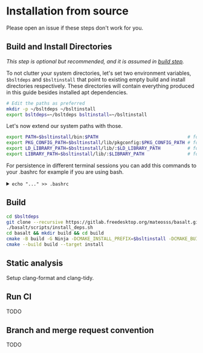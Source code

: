 # Installation from source

Please open an issue if these steps don't work for you.

## Build and Install Directories

*This step is optional but recommended, and it is assumed in [build step](#build).*

To not clutter your system directories, let's set two environment variables,
`$bsltdeps` and `$bsltinstall` that point to existing empty build and install
directories respectively. These directories will contain everything produced in
this guide besides installed apt dependencies.

```bash
# Edit the paths as preferred
mkdir -p ~/bsltdeps ~/bsltinstall
export bsltdeps=~/bsltdeps bsltinstall=~/bsltinstall
```

Let's now extend our system paths with those.

```bash
export PATH=$bsltinstall/bin:$PATH                                 # for finding basalt binary tools
export PKG_CONFIG_PATH=$bsltinstall/lib/pkgconfig:$PKG_CONFIG_PATH # for compile time pkg-config
export LD_LIBRARY_PATH=$bsltinstall/lib/:$LD_LIBRARY_PATH          # for runtime ld
export LIBRARY_PATH=$bsltinstall/lib/:$LIBRARY_PATH                # for compile time gcc
```

For persistence in different terminal sessions you can add this
commands to your .bashrc for example if you are using bash.
<details>
<summary><code>echo "..." >> .bashrc</code></summary>

```bash
echo "
export bsltdeps=~/bsltdeps
export bsltinstall=~/bsltinstall
export PATH=\$bsltinstall/bin:\$PATH                                 # for finding basalt binary tools
export PKG_CONFIG_PATH=\$bsltinstall/lib/pkgconfig:\$PKG_CONFIG_PATH # for compile time pkg-config
export LD_LIBRARY_PATH=\$bsltinstall/lib/:\$LD_LIBRARY_PATH          # for runtime ld
export LIBRARY_PATH=\$bsltinstall/lib/:\$LIBRARY_PATH                # for compile time gcc
" >> .bashrc
```

</details>

## Build

```bash
cd $bsltdeps
git clone --recursive https://gitlab.freedesktop.org/mateosss/basalt.git
./basalt/scripts/install_deps.sh
cd basalt && mkdir build && cd build
cmake -B build -G Ninja -DCMAKE_INSTALL_PREFIX=$bsltinstall -DCMAKE_BUILD_TYPE=RelWithDebInfo -DBASALT_INSTANTIATIONS_DOUBLE=off -DBUILD_TESTS=off
cmake --build build --target install
```

## Static analysis

Setup clang-format and clang-tidy.

## Run CI

TODO

## Branch and merge request convention

TODO
